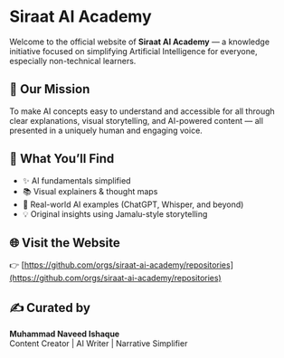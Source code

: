 # Siraat AI Academy

Welcome to the official website of **Siraat AI Academy** — a knowledge initiative focused on simplifying Artificial Intelligence for everyone, especially non-technical learners.

## 🎯 Our Mission

To make AI concepts easy to understand and accessible for all through clear explanations, visual storytelling, and AI-powered content — all presented in a uniquely human and engaging voice.

## 🧠 What You’ll Find

- ✨ AI fundamentals simplified
- 📚 Visual explainers & thought maps
- 🤖 Real-world AI examples (ChatGPT, Whisper, and beyond)
- 💡 Original insights using Jamalu-style storytelling

## 🌐 Visit the Website

👉 [https://github.com/orgs/siraat-ai-academy/repositories](https://github.com/orgs/siraat-ai-academy/repositories)

## ✍️ Curated by

**Muhammad Naveed Ishaque**  
Content Creator | AI Writer | Narrative Simplifier  

